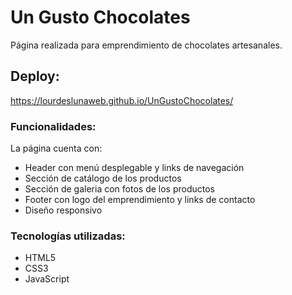 # Un Gusto Chocolates
Página realizada para emprendimiento de chocolates artesanales.

## Deploy:
https://lourdeslunaweb.github.io/UnGustoChocolates/

### Funcionalidades:
La página cuenta con:
- Header  con menú desplegable y links de navegación
- Sección de catálogo de los productos
- Sección de galeria con fotos de los productos
- Footer con logo del emprendimiento y links de contacto
- Diseño responsivo

### Tecnologías utilizadas:
- HTML5
- CSS3
- JavaScript